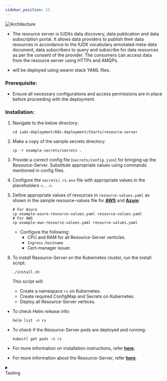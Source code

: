 ```yaml
---
sidebar_position: 15
---
```

<div class="img_background">
<div style={{textAlign: 'center'}}>

![Architecture](../../../../resources/auth/rs-architecture.png)<br/>

</div></div>

+ The resource server is IUDXs data discovery, data publication and data subscription portal. It allows data providers to publish their data resources in accordance to the IUDX vocabulary annotated meta-data document, data subscribers to query and subscribe for data resources as per the consent of the provider. The consumers can access data from the resource server using HTTPs and AMQPs.

+ will be deployed using swarm stack YAML files.

### Prerequisite:

- Ensure all necessary configurations and access permissions are in place before proceeding with the deployment.

### Installation:

1. Navigate to the below directory:
    ```
    cd iudx-deployment/K8s-deployment/Charts/resource-server
    ```

2. Make a copy of the sample secrets directory:
    ```
    cp -r example-secrets/secrets .
    ```

3. Provide a correct config file (`secrets/config.json`) for bringing up the Resource-Server. Substitute appropriate values using commands mentioned in config files.

4. Configure the `secrets/.rs.env` file with appropriate values in the placeholders `<...>`.

5. Define appropriate values of resources in `resource-values.yaml` as shown in the sample resource-values file for **[AWS](https://github.com/datakaveri/iudx-deployment/blob/5.0.0/K8s-deployment/Charts/resource-server/example-aws-resource-values.yaml)** and **[Azure](https://github.com/datakaveri/iudx-deployment/blob/5.0.0/K8s-deployment/Charts/resource-server/example-azure-resource-values.yaml)**:

    ```
    # For Azure
    cp example-azure-resource-values.yaml resource-values.yaml
    # For AWS
    cp example-aws-resource-values.yaml resource-values.yaml
    ```

    - Configure the following:
      - CPU and RAM for all Resource-Server verticles.
      - `Ingress.hostname`
      - Cert-manager issuer.

6. To install Resource-Server on the Kubernetes cluster, run the install script:
    ```
    ./install.sh
    ```

    This script will:
    - Create a namespace `rs` on Kubernetes.
    - Create required ConfigMap and Secrets on Kubernetes.
    - Deploy all Resource-Server vertices.

- To check Helm release info:
    ```
    helm list -n rs
    ```

- To check if the Resource-Server pods are deployed and running:
    ```
    kubectl get pods -n rs
    ```

- For more information on installation instructions, refer **[here](https://github.com/datakaveri/iudx-deployment/tree/4.5.0/K8s-deployment/Charts/resource-server#introduction)**.
- For more information about the Resource-Server, refer **[here](link-to-resource-server-information)**.

<details>
<summary><div class="style">Testing</div></summary>

- Resource-Server API documentation can be accessed from `https://<rs-domain>/apis`.
- Check the logs of all pods in `rs` namespace; there should not be any error log. If any errors are present, address them as specified/indicated by the log:
    ```
    kubectl logs -f -n rs <rs-pod-name>
    ```

    
</details>
